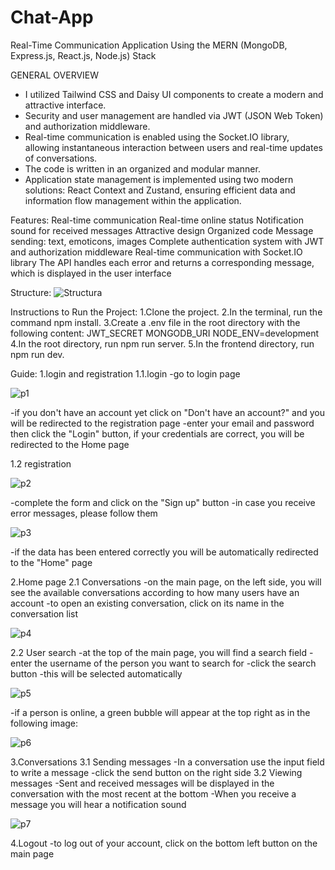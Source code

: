 # Chat-App

Real-Time Communication Application Using the MERN (MongoDB, Express.js, React.js, Node.js) Stack

GENERAL OVERVIEW

- I utilized Tailwind CSS and Daisy UI components to create a modern and attractive interface.
- Security and user management are handled via JWT (JSON Web Token) and authorization middleware.
- Real-time communication is enabled using the Socket.IO library, allowing instantaneous interaction between users and real-time updates of conversations.
- The code is written in an organized and modular manner.
- Application state management is implemented using two modern solutions: React Context and Zustand, ensuring efficient data and information flow management within the application.

Features:
Real-time communication
Real-time online status
Notification sound for received messages
Attractive design
Organized code
Message sending: text, emoticons, images
Complete authentication system with JWT and authorization middleware
Real-time communication with Socket.IO library
The API handles each error and returns a corresponding message, which is displayed in the user interface
 
 Structure:
![Structura](https://github.com/user-attachments/assets/dcbef46a-6b32-407b-8648-751948270298)

Instructions to Run the Project:
1.Clone the project.
2.In the terminal, run the command npm install.
3.Create a .env file in the root directory with the following content:
JWT_SECRET
MONGODB_URI
NODE_ENV=development
4.In the root directory, run npm run server.
5.In the frontend directory, run npm run dev.

 
 

Guide:
1.login and registration
1.1.login
-go to login page

![p1](https://github.com/user-attachments/assets/355d438a-f59c-485c-aae3-a89d869e5629)

-if you don't have an account yet click on "Don't have an account?" and you will be redirected to the registration page
-enter your email and password then click the "Login" button, if your credentials are correct, you will be redirected to the Home page

1.2 registration

![p2](https://github.com/user-attachments/assets/c8463a87-8c7c-40e8-8025-d4801b47d289)

-complete the form and click on the "Sign up" button
-in case you receive error messages, please follow them

![p3](https://github.com/user-attachments/assets/38faf144-d209-45e2-bd9d-e8013b77a3b1)

-if the data has been entered correctly you will be automatically redirected to the "Home" page

2.Home page
2.1 Conversations
-on the main page, on the left side, you will see the available conversations according to how many users have an account
-to open an existing conversation, click on its name in the conversation list

![p4](https://github.com/user-attachments/assets/3a62983e-aee8-44b8-9af4-cee70b8133e8)

2.2 User search
-at the top of the main page, you will find a search field
-enter the username of the person you want to search for
-click the search button
-this will be selected automatically

![p5](https://github.com/user-attachments/assets/659c5a65-b569-4fea-8670-f00f6aae24ee)

-if a person is online, a green bubble will appear at the top right as in the following image:

![p6](https://github.com/user-attachments/assets/98321510-4a75-47a5-999b-98a0c7078dea)

3.Conversations
3.1 Sending messages
-In a conversation use the input field to write a message
-click the send button on the right side
3.2 Viewing messages
-Sent and received messages will be displayed in the conversation with the most recent at the bottom
-When you receive a message you will hear a notification sound

![p7](https://github.com/user-attachments/assets/870ce741-fa9e-4e7a-9f36-b846c661e5af)

4.Logout
-to log out of your account, click on the bottom left button on the main page
 


